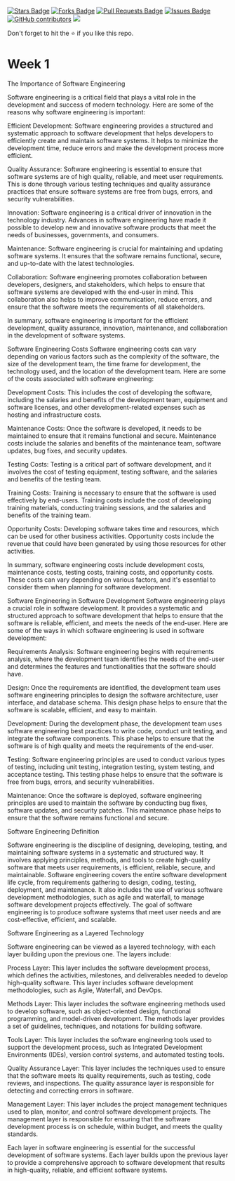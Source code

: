 <a href="https://github.com/drshahizan/software-engineering/stargazers"><img src="https://img.shields.io/github/stars/drshahizan/software-engineering" alt="Stars Badge"/></a>
<a href="https://github.com/drshahizan/software-engineering/network/members"><img src="https://img.shields.io/github/forks/drshahizan/software-engineering" alt="Forks Badge"/></a>
<a href="https://github.com/drshahizan/software-engineering/pulls"><img src="https://img.shields.io/github/issues-pr/drshahizan/software-engineering" alt="Pull Requests Badge"/></a>
<a href="https://github.com/drshahizan/software-engineering"><img src="https://img.shields.io/github/issues/drshahizan/software-engineering" alt="Issues Badge"/></a>
<a href="https://github.com/drshahizan/software-engineering/graphs/contributors"><img alt="GitHub contributors" src="https://img.shields.io/github/contributors/drshahizan/software-engineering?color=2b9348"></a>
![](https://visitor-badge.glitch.me/badge?page_id=drshahizan/software-engineering)

Don't forget to hit the :star: if you like this repo.

# Week 1

The Importance of Software Engineering

Software engineering is a critical field that plays a vital role in the development and success of modern technology. Here are some of the reasons why software engineering is important:

Efficient Development: Software engineering provides a structured and systematic approach to software development that helps developers to efficiently create and maintain software systems. It helps to minimize the development time, reduce errors and make the development process more efficient.

Quality Assurance: Software engineering is essential to ensure that software systems are of high quality, reliable, and meet user requirements. This is done through various testing techniques and quality assurance practices that ensure software systems are free from bugs, errors, and security vulnerabilities.

Innovation: Software engineering is a critical driver of innovation in the technology industry. Advances in software engineering have made it possible to develop new and innovative software products that meet the needs of businesses, governments, and consumers.

Maintenance: Software engineering is crucial for maintaining and updating software systems. It ensures that the software remains functional, secure, and up-to-date with the latest technologies.

Collaboration: Software engineering promotes collaboration between developers, designers, and stakeholders, which helps to ensure that software systems are developed with the end-user in mind. This collaboration also helps to improve communication, reduce errors, and ensure that the software meets the requirements of all stakeholders.

In summary, software engineering is important for the efficient development, quality assurance, innovation, maintenance, and collaboration in the development of software systems.

Software Engineering Costs
Software engineering costs can vary depending on various factors such as the complexity of the software, the size of the development team, the time frame for development, the technology used, and the location of the development team. Here are some of the costs associated with software engineering:

Development Costs: This includes the cost of developing the software, including the salaries and benefits of the development team, equipment and software licenses, and other development-related expenses such as hosting and infrastructure costs.

Maintenance Costs: Once the software is developed, it needs to be maintained to ensure that it remains functional and secure. Maintenance costs include the salaries and benefits of the maintenance team, software updates, bug fixes, and security updates.

Testing Costs: Testing is a critical part of software development, and it involves the cost of testing equipment, testing software, and the salaries and benefits of the testing team.

Training Costs: Training is necessary to ensure that the software is used effectively by end-users. Training costs include the cost of developing training materials, conducting training sessions, and the salaries and benefits of the training team.

Opportunity Costs: Developing software takes time and resources, which can be used for other business activities. Opportunity costs include the revenue that could have been generated by using those resources for other activities.

In summary, software engineering costs include development costs, maintenance costs, testing costs, training costs, and opportunity costs. These costs can vary depending on various factors, and it's essential to consider them when planning for software development.

Software Engineering in Software Development
Software engineering plays a crucial role in software development. It provides a systematic and structured approach to software development that helps to ensure that the software is reliable, efficient, and meets the needs of the end-user. Here are some of the ways in which software engineering is used in software development:

Requirements Analysis: Software engineering begins with requirements analysis, where the development team identifies the needs of the end-user and determines the features and functionalities that the software should have.

Design: Once the requirements are identified, the development team uses software engineering principles to design the software architecture, user interface, and database schema. This design phase helps to ensure that the software is scalable, efficient, and easy to maintain.

Development: During the development phase, the development team uses software engineering best practices to write code, conduct unit testing, and integrate the software components. This phase helps to ensure that the software is of high quality and meets the requirements of the end-user.

Testing: Software engineering principles are used to conduct various types of testing, including unit testing, integration testing, system testing, and acceptance testing. This testing phase helps to ensure that the software is free from bugs, errors, and security vulnerabilities.

Maintenance: Once the software is deployed, software engineering principles are used to maintain the software by conducting bug fixes, software updates, and security patches. This maintenance phase helps to ensure that the software remains functional and secure.

Software Engineering Definition

Software engineering is the discipline of designing, developing, testing, and maintaining software systems in a systematic and structured way. It involves applying principles, methods, and tools to create high-quality software that meets user requirements, is efficient, reliable, secure, and maintainable. Software engineering covers the entire software development life cycle, from requirements gathering to design, coding, testing, deployment, and maintenance. It also includes the use of various software development methodologies, such as agile and waterfall, to manage software development projects effectively. The goal of software engineering is to produce software systems that meet user needs and are cost-effective, efficient, and scalable.

Software Engineering as a Layered Technology

Software engineering can be viewed as a layered technology, with each layer building upon the previous one. The layers include:

Process Layer: This layer includes the software development process, which defines the activities, milestones, and deliverables needed to develop high-quality software. This layer includes software development methodologies, such as Agile, Waterfall, and DevOps.

Methods Layer: This layer includes the software engineering methods used to develop software, such as object-oriented design, functional programming, and model-driven development. The methods layer provides a set of guidelines, techniques, and notations for building software.

Tools Layer: This layer includes the software engineering tools used to support the development process, such as Integrated Development Environments (IDEs), version control systems, and automated testing tools.

Quality Assurance Layer: This layer includes the techniques used to ensure that the software meets its quality requirements, such as testing, code reviews, and inspections. The quality assurance layer is responsible for detecting and correcting errors in software.

Management Layer: This layer includes the project management techniques used to plan, monitor, and control software development projects. The management layer is responsible for ensuring that the software development process is on schedule, within budget, and meets the quality standards.

Each layer in software engineering is essential for the successful development of software systems. Each layer builds upon the previous layer to provide a comprehensive approach to software development that results in high-quality, reliable, and efficient software systems.

